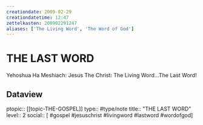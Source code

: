 ```yaml
---
creationdate: 2009-02-29
creationdatetime: 12:47
zettelkasten: 200902291247
aliases: ['The Living Word', 'The Word of God']
---
```

# THE LAST WORD
Yehoshua Ha Meshiach: Jesus The Christ: The Living Word...The Last Word!

## Dataview
ptopic:: [[topic-THE-GOSPEL]]
type:: #type/note
title:: "THE LAST WORD"
level:: 2
social:: [ #gospel #jesuschrist #livingword #lastword #wordofgod]